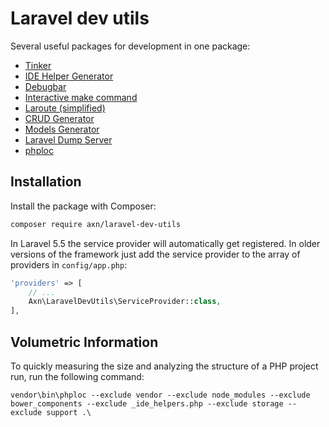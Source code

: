 Laravel dev utils
=================

Several useful packages for development in one package:

* [Tinker](https://github.com/laravel/tinker)
* [IDE Helper Generator](https://github.com/barryvdh/laravel-ide-helper)
* [Debugbar](https://github.com/barryvdh/laravel-debugbar)
* [Interactive make command](https://github.com/laracademy/interactive-make)
* [Laroute (simplified)](https://github.com/AXN-Informatique/laravel-laroute)
* [CRUD Generator](https://github.com/AXN-Informatique/laravel-crud-generator)
* [Models Generator](https://github.com/AXN-Informatique/laravel-models-generator)
* [Laravel Dump Server](https://github.com/beyondcode/laravel-dump-server)
* [phploc](https://github.com/sebastianbergmann/phploc)

Installation
------------

Install the package with Composer:

```sh
composer require axn/laravel-dev-utils
```

In Laravel 5.5 the service provider will automatically get registered.
In older versions of the framework just add the service provider
to the array of providers in `config/app.php`:

```php
'providers' => [
    // ...
    Axn\LaravelDevUtils\ServiceProvider::class,
],
```


## Volumetric Information

To quickly measuring the size and analyzing the structure of a PHP project run,
run the following command:

```
vendor\bin\phploc --exclude vendor --exclude node_modules --exclude bower_components --exclude _ide_helpers.php --exclude storage --exclude support .\
```
